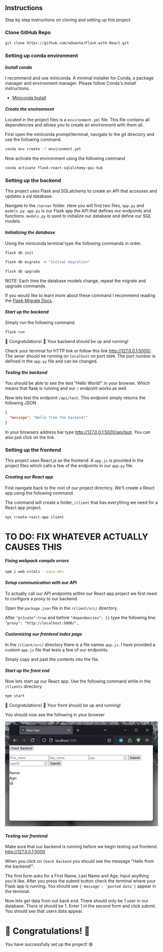 ## Instructions

Step by step instructions on cloning and setting up this project.

### Clone GitHub Repo

```bash
git clone https://github.com/adoante/Flask-with-React.git
```

### Setting up conda environment

#### *Install conda*

I recommend and use miniconda. A minimal installer for Conda, a package manager
and environment manager. Please follow Conda's install instructions.

- [Miniconda Install](https://docs.anaconda.com/miniconda/)

#### *Create the environment*

Located in the project files is a `environment.yml` file. This file
contains all dependencies and allows you to create an environment
with them all.

First open the miniconda prompt/terminal, navigate to the git directory and use
the following command.

```bash
conda env create -f environment.yml
```

Now activate the environment using the following command

```bash
conda activate flask-react-sqlalchemy-qai-hub
```

### Setting up the backend

This project uses Flask and SQLalchemy to create an API that accesses and updates a sql database.

Navigate to the `/server` folder. Here you will find two files, `app.py` and `models.py`. `app.py` is our Flask app the API that defines our endpoints and functions. `models.py` is used to initialize our database and define our SQL models.

#### *Initializing the database*

Using the miniconda terminal type the following commands in order.

```bash
flask db init
```

```bash
flask db migrate -m "Initial migration"
```


```bash
flask db upgrade
```

NOTE: Each time the database models change, repeat the migrate and upgrade commands.

If you would like to learn more about these command I recommend reading the
[Flask-Migrate Docs](https://flask-migrate.readthedocs.io/en/latest/index.html).

#### *Start up the backend*

Simply run the following command.

```bash
flask run
```

🎉 Congratulations! 🎉 Your backend should be up and running!

Check your terminal for HTTP link or follow this link http://127.0.0.1:5000/. The sever should be running on `localhost` on port `5000`. The port number is defined in the `app.py` file and can be changed.

#### *Testing the backend*

You should be able to see the text "Hello World!" in your browser. Which means
that flask is running and our `/` endpoint works as well.

Now lets test the endpoint `/api/test`. This endpoint simply returns the
following JSON

```JSON
{
  "message": "Hello from the backend!"
}
```

In your browsers address bar type http://127.0.0.1:5000/api/test. You can also
just click on the link.

### Setting up the frontend

This project uses React.js as the frontend. A `app.js` is provided in the
project files which calls a few of the endpoints in our `app.py` file.

#### *Creating our React app*

First navigate back to the root of our project directory. We'll create a React app using the following command.

The command will create a folder, `/client` that has everything
we need for a React app project.

```bash
npx create-react-app client
```

# TO DO: FIX WHATEVER ACTUALLY CAUSES THIS

#### *Fixing webpack compile errors*

```bash
npm i web-vitals --save-dev
```

#### *Setup communication with our API*

To actually call our API endpoints within our
React app project we first need to configure a 
proxy to our backend.

Open the `package.json` file in the `/client/src/` directory.

After `"private":true` and before `"dependencies": {}` type the following line: `"proxy": "http://localhost:5000/",`

#### *Customizing our frontend index page*

In the `/client/src/` directory there is a file names `app.js`. I have provided
a custom `app.js` file that tests a few of our endpoints.

Simply copy and past the contents into the file.

#### *Start up the front end*

Now lets start up our React app. Use the following command while in the
`/clients` directory.

```bash
npm start
```

🎉 Congratulations! 🎉 Your front should be up and running!

You should now see the following in your browser

![frontend_no_css](./frontend_react.png)

#### *Testing our frontend*

Make sure that our backend is running before we begin testing out frontend.
http://127.0.0.1:5000

When you click on `Check Backend` you should see the message "Hello from the backend!".

The first form asks for a First Name, Last Name and Age. Input anything you'd
like. After you press the submit button check the terminal where your Flask
app is running. You should see `{'message': 'posted data'}` appear in the 
terminal.

Now lets get data from out back end. There should only be 1 user in our
database. There id should be 1. Enter 1 in the second form and click submit.
You should see that users data appear.

# 🎉 Congratulations! 🎉

You have successfully set up the project! 😄
